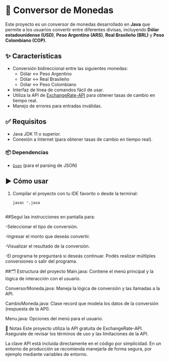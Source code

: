 # 💱 Conversor de Monedas

Este proyecto es un conversor de monedas desarrollado en **Java** que permite a los usuarios convertir entre diferentes divisas, incluyendo **Dólar estadounidense (USD)**, **Peso Argentino (ARS)**, **Real Brasileño (BRL)** y **Peso Colombiano (COP)**.

## ✨ Características

- Conversión bidireccional entre las siguientes monedas:
  - Dólar <-> Peso Argentino
  - Dólar <-> Real Brasileño
  - Dólar <-> Peso Colombiano
- Interfaz de línea de comandos fácil de usar.
- Utiliza la API de [ExchangeRate-API](https://www.exchangerate-api.com/) para obtener tasas de cambio en tiempo real.
- Manejo de errores para entradas inválidas.

## ✅ Requisitos

- Java JDK 11 o superior.
- Conexión a Internet (para obtener tasas de cambio en tiempo real).

### 📦 Dependencias

- [`Gson`](https://github.com/google/gson) (para el parsing de JSON)

## ▶️ Cómo usar

1. Compilar el proyecto con tu IDE favorito o desde la terminal:

   ```bash
   javac *.java

   

##Seguí las instrucciones en pantalla para:

-Seleccionar el tipo de conversión.

-Ingresar el monto que deseás convertir.

-Visualizar el resultado de la conversión.

-El programa te preguntará si deseás continuar. Podés realizar múltiples conversiones o salir del programa.

##🗂️ Estructura del proyecto
Main.java: Contiene el menú principal y la lógica de interacción con el usuario.

ConversorMoneda.java: Maneja la lógica de conversión y las llamadas a la API.

CambioMoneda.java: Clase record que modela los datos de la conversión (respuesta de la API).

Menu.java: Opciones del menú para el usuario.

📌 Notas
Este proyecto utiliza la API gratuita de ExchangeRate-API. Asegurate de revisar los términos de uso y las limitaciones de la API.

La clave API está incluida directamente en el código por simplicidad. En un entorno de producción se recomienda manejarla de forma segura, por ejemplo mediante variables de entorno.

